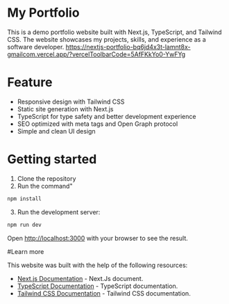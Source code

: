 # My Portfolio

This is a demo portfolio website built with Next.js, TypeScript, and Tailwind CSS. The website showcases my projects, skills, and experience as a software developer.
https://nextjs-portfolio-bq6jd4x3t-lamnt8x-gmailcom.vercel.app/?vercelToolbarCode=5AfFKkYo0-YwFYg

# Feature

- Responsive design with Tailwind CSS
- Static site generation with Next.js
- TypeScript for type safety and better development experience
- SEO optimized with meta tags and Open Graph protocol
- Simple and clean UI design


# Getting started
1. Clone the repository
2. Run the command"
```bash
npm install
```
3. Run the development server:

```bash
npm run dev
```

Open [http://localhost:3000](http://localhost:3000) with your browser to see the result.

#Learn more 

This website was built with the help of the following resources:
- [Next.js Documentation](https://nextjs.org/docs) - Next.Js document.
- [TypeScript Documentation](https://www.typescriptlang.org/docs/) - TypeScript documentation.
- [Tailwind CSS Documentation](https://tailwindcss.com/docs) - Tailwind CSS documentation.
